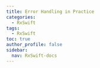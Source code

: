 ```yaml
---
title: Error Handling in Practice
categories:
  - RxSwift
tags:
  - RxSwift
toc: true
author_profile: false
sidebar:
  nav: RxSwift-docs
---
```


